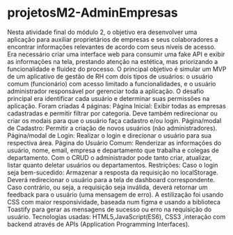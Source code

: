 # projetosM2-AdminEmpresas

Nesta atividade final do módulo 2, o objetivo era desenvolver uma aplicação para auxiliar proprietários de empresas e seus colaboradores a encontrar informações relevantes de acordo com seus níveis de acesso. Era necessário criar uma interface web para consumir uma fake API e exibir as informações na tela, prestando atenção na estética, mas priorizando a funcionalidade e fluidez do processo. O principal objetivo é simular um MVP de um aplicativo de gestão de RH com dois tipos de usuários: o usuário comum (funcionário) com acesso limitado a funcionalidades, e o usuário administrador responsável por gerenciar toda a aplicação.
O desafio principal era identificar cada usuário e determinar suas permissões na aplicação.
Foram criadas 4 páginas: 
Página Inicial: Exibir todas as empresas cadastradas e permitir filtrar por categoria. Deve também redirecionar ou criar os modais para que o usuário faça cadastro e/ou login.
Página/modal de Cadastro: Permitir a criação de novos usuários (não administradores). 
Página/modal de Login: Realizar o login e direcionar o usuário para sua respectiva área.
Página do Usuário Comum: Renderizar as informações do usuário, nome, email, empresa e departamento que trabalha e colegas de departamento.
Com o CRUD o administrador pode tanto criar, atualizar, listar quanto deletar usuários ou departamentos.
Restrições:
Caso o login seja bem-sucedido:
Armazenar a resposta da requisição no localStorage.
Deverá redirecionar o usuário para a tela de dashboard correspondente.
Caso contrário, ou seja, a requisição seja inválida, deverá retornar um feedback para o usuário (uma mensagem de erro). 
A estilização foi usando CSS com maior responsividade, baseada num figma e usando a biblioteca Toastify para gerar as mensagens de sucesso ou erro na requisição do usuário.
Tecnologias usadas: HTML5,JavaScript(ES6), CSS3 ,interação com backend através de APIs (Application Programming Interfaces).
